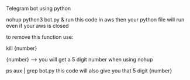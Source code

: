 Telegram bot using python


nohup python3 bot.py &
run this code in aws then your python file will run even if 
your aws is closed

to remove this function use:

kill {number}  

{number} --> you will get a 5 digit number when using nohup

ps aux | grep bot.py
this code will also give you that 5 digit {number}

